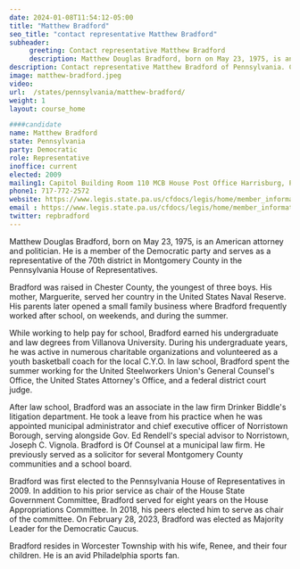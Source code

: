 ```yaml
---
date: 2024-01-08T11:54:12-05:00
title: "Matthew Bradford"
seo_title: "contact representative Matthew Bradford"
subheader:
     greeting: Contact representative Matthew Bradford
     description: Matthew Douglas Bradford, born on May 23, 1975, is an American attorney and politician. He is a member of the Democratic party and serves as a representative of the 70th district in Montgomery County in the Pennsylvania House of Representatives.
description: Contact representative Matthew Bradford of Pennsylvania. Contact information for Matthew Bradford includes email address, phone number, and mailing address.
image: matthew-bradford.jpeg
video:
url:  /states/pennsylvania/matthew-bradford/
weight: 1
layout: course_home

####candidate
name: Matthew Bradford
state: Pennsylvania
party: Democratic
role: Representative
inoffice: current
elected: 2009
mailing1: Capitol Building Room 110 MCB House Post Office Harrisburg, PA 17120
phone1: 717-772-2572
website: https://www.legis.state.pa.us/cfdocs/legis/home/member_information/House_bio.cfm?id=1161/
email : https://www.legis.state.pa.us/cfdocs/legis/home/member_information/House_bio.cfm?id=1161/
twitter: repbradford
---
```


Matthew Douglas Bradford, born on May 23, 1975, is an American attorney and politician. He is a member of the Democratic party and serves as a representative of the 70th district in Montgomery County in the Pennsylvania House of Representatives.

Bradford was raised in Chester County, the youngest of three boys. His mother, Marguerite, served her country in the United States Naval Reserve. His parents later opened a small family business where Bradford frequently worked after school, on weekends, and during the summer.

While working to help pay for school, Bradford earned his undergraduate and law degrees from Villanova University. During his undergraduate years, he was active in numerous charitable organizations and volunteered as a youth basketball coach for the local C.Y.O. In law school, Bradford spent the summer working for the United Steelworkers Union's General Counsel's Office, the United States Attorney's Office, and a federal district court judge.

After law school, Bradford was an associate in the law firm Drinker Biddle's litigation department. He took a leave from his practice when he was appointed municipal administrator and chief executive officer of Norristown Borough, serving alongside Gov. Ed Rendell's special advisor to Norristown, Joseph C. Vignola. Bradford is Of Counsel at a municipal law firm. He previously served as a solicitor for several Montgomery County communities and a school board.

Bradford was first elected to the Pennsylvania House of Representatives in 2009. In addition to his prior service as chair of the House State Government Committee, Bradford served for eight years on the House Appropriations Committee. In 2018, his peers elected him to serve as chair of the committee. On February 28, 2023, Bradford was elected as Majority Leader for the Democratic Caucus.

Bradford resides in Worcester Township with his wife, Renee, and their four children. He is an avid Philadelphia sports fan.
